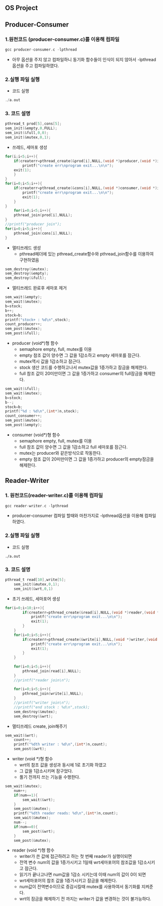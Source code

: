 ## OS Project
## Producer-Consumer 
### 1.원천코드 (producer-consumer.c)를 이용해 컴파일
```C
gcc producer-consumer.c -lpthread
```
* 아무 옵션을 주지 않고 컴파일하니 동기화 함수들이 인식이 되지 않아서 -lpthread옵션을 주고 컴파일하였다.

### 2.실행 파일 실행

* 코드 실행
```C
./a.out
```

### 3. 코드 설명
```C
pthread_t prod[5],cons[5];
sem_init(&empty,0,FULL);
sem_init(&full,0,0);
sem_init(&mutex,0,1);
```
* 쓰레드, 세마포 생성

```C
for(i;i<5;i++){
	if(createrr=pthread_create(&prod[i],NULL,(void *)producer,(void *)i)){
		printf("create err\nprogram exit...\n\n");
	exit(1);
	}
}
for(i=0;i<5;i++){
	if(createrr=pthread_create(&cons[i],NULL,(void *)consumer,(void *)i)){
		printf("create err\nprogram exit...\n\n");
		exit(1);
	}
}
	for(i=0;i<5;i++){
	pthread_join(prod[i],NULL);
}
//printf("producer join");
for(i=0;i<5;i++){
	pthread_join(cons[i],NULL);
}
```
* 멀티쓰레드 생성
   * pthread헤더에 있는 pthread_create함수와 pthread_join함수를 이용하여 구현하였음
   
   
```C
sem_destroy(&mutex);
sem_destroy(&empty);
sem_destroy(&full);
```
* 멀티쓰레드 완료후 세마포 제거

```C
sem_wait(&empty);
sem_wait(&mutex);
b=stock;
b++;
stock=b;
printf("stock+ : %d\n",stock);
count_producer++;
sem_post(&mutex);
sem_post(&full);
```
* producer (void*)형 함수
   * semaphore empty, full, mutex를 이용
   * empty 참조 값이 양수면 그 값을 1감소하고 empty 세마포를 잠근다.
   * mutex역시 값을 1감소하고 잠근다.
   * stock 생산 코드를 수행하고나서 mutex값을 1증가하고 잠금을 해제한다.
   * full 참조 값이 20미만이면 그 값을 1증가하고 consumer의 full잠금을 해제한다.

```C
sem_wait(&full);
sem_wait(&mutex);
b=stock;
b--;
stock=b;
printf("%d : %d\n",(int*)n,stock);
count_consumer++;
sem_post(&mutex);
sem_post(&empty);
```
* consumer (void*)형 함수
   * semaphore empty, full, mutex를 이용
   * full 참조 값이 양수면 그 값을 1감소하고 full 세마포를 잠근다.
   * mutex는 producer와 같은방식으로 작동한다.
   * empty 참조 값이 20미만이면 그 값을 1증가하고 producer의 empty잠금을 해제한다.
   
   
## Reader-Writer
### 1. 원천코드(reader-writer.c)를 이용해 컴파일
```C
gcc reader-writer.c -lpthread
```
* producer-consumer 컴파일 할때와 마찬가지로 -lpthread옵션을 이용해 컴파일하였다.

### 2.실행 파일 실행

* 코드 실행
```
./a.out
```

### 3. 코드 설명
```C
pthread_t read[10],write[5];
	sem_init(&mutex,0,1);
	sem_init(&wrt,0,1)
```
* 초기 쓰레드, 세마포어 생성

```C
for(i=0;i<10;i++){
		if(createrr=pthread_create(&read[i],NULL,(void *)reader,(void *)i)){
			printf("create err\nprogram exit...\n\n");
			exit(1);
		}
	}
	for(i=0;i<5;i++){
		if(createrr=pthread_create(&write[i],NULL,(void *)writer,(void *)i)){
			printf("create err\nprogram exit...\n\n");
			exit(1);
		}
	}
	
	for(i=0;i<5;i++){
		pthread_join(read[i],NULL);
	}
	//printf("reader join\n");
	
	for(i=0;i<5;i++){
		pthread_join(write[i],NULL);
	}
	//printf("writer join\n");
	//printf("end stock : %d\n",stock);	
	sem_destroy(&mutex);
	sem_destroy(&wrt);
```
* 멀티쓰레드 create, join해주기

```C
sem_wait(&wrt);
	count++;
	printf("%dth writer : %d\n",(int*)n,count);
	sem_post(&wrt);
```
* writer (void *)형 함수
   * wrt의 참조 값을 생성과 동시에 1로 초기화 하였고
   * 그 값을 1감소시키며 잠구었다.
   * 풀기 전까지 쓰는 기능을 수행한다.
  
```C
sem_wait(&mutex);
	num++;
	if(num==1){
		sem_wait(&wrt);
	}
	sem_post(&mutex);
	printf("%dth reader reads: %d\n",(int*)n,count);
	sem_wait(&mutex);
	num--;
	if(num==0){
		sem_post(&wrt);
	}
	sem_post(&mutex);
```
* reader (void *)형 함수
   * writer가 쓴 값에 접근하려고 하는 첫 번째 reader가 실행이되면
   * 전역 변수 num의 값을 1증가시키고 1일때 wrt세마포어의 참조값을 1감소시키고 잠근다.
   * 읽기가 끝나고나면 num값을 1감소 시키는데 이때 num의 값이 0이 되면
   * wrt세마포어의 참조 값을 1증가시키고 잠금을 해제한다.
   * num값이 전역변수이므로 증감시킬때 mutex를 사용하여서 동기화를 지켜준다.
   * wrt의 잠금을 해제하기 전 까지는 writer가 값을 변경하는 것이 불가능하다.
